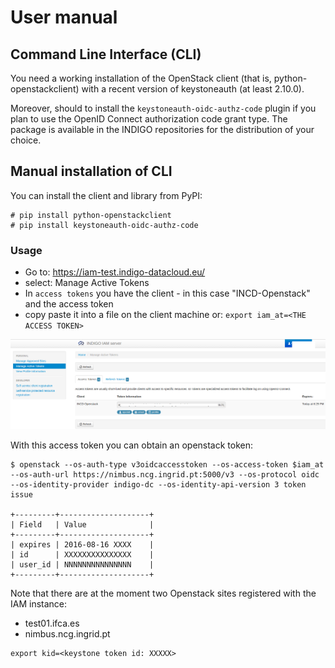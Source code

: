 # User manual

## Command Line Interface (CLI)

You need a working installation of the OpenStack client (that is,
python-openstackclient) with a recent version of keystoneauth
(at least 2.10.0).

Moreover, should to install the `keystoneauth-oidc-authz-code` plugin if you
plan to use the OpenID Connect authorization code grant type. The package is
available in the INDIGO repositories for the distribution of your choice.

## Manual installation of CLI

You can install the client and library from PyPI:

```
# pip install python-openstackclient
# pip install keystoneauth-oidc-authz-code
```

### Usage

* Go to: https://iam-test.indigo-datacloud.eu/
* select: Manage Active Tokens
* In `access tokens` you have the client - in this case "INCD-Openstack"
and the access token
* copy paste it into a file on the client machine or:
    `export iam_at=<THE ACCESS TOKEN>`

![IAM login](images/iam-at01.png)

With this access token you can obtain an openstack token:

```
$ openstack --os-auth-type v3oidcaccesstoken --os-access-token $iam_at --os-auth-url https://nimbus.ncg.ingrid.pt:5000/v3 --os-protocol oidc --os-identity-provider indigo-dc --os-identity-api-version 3 token issue

+---------+--------------------+
| Field   | Value              |
+---------+--------------------+
| expires | 2016-08-16 XXXX    |
| id      | XXXXXXXXXXXXXXX    |
| user_id | NNNNNNNNNNNNNNN    |
+---------+--------------------+
```

Note that there are at the moment two Openstack sites registered with
the IAM instance:
* test01.ifca.es
* nimbus.ncg.ingrid.pt

```
export kid=<keystone token id: XXXXX>
```
